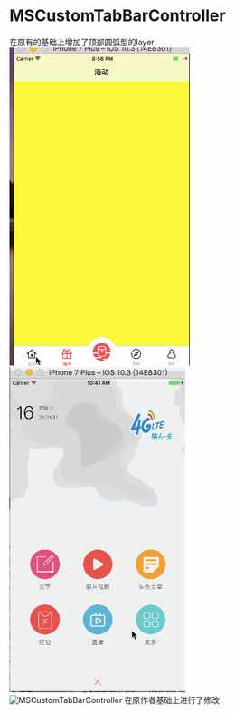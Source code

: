 # MSCustomTabBarController
在原有的基础上增加了顶部圆弧型的layer 
![MSCustomTabBarController](demo-0.gif)
![MSCustomTabBarController](demo-1.gif)
![MSCustomTabBarController](demo-3.gif)
在原作者基础上进行了修改
